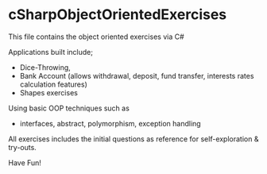 # cSharpObjectOrientedExercises

This file contains the object oriented exercises via C#

Applications built include;
- Dice-Throwing, 
- Bank Account (allows withdrawal, deposit, fund transfer, interests rates calculation features)
 - Shapes exercises

Using basic OOP techniques such as 
- interfaces, abstract, polymorphism, exception handling

All exercises includes the initial questions as reference for self-exploration & try-outs.

Have Fun!
